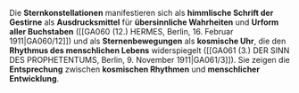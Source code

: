 
Die **Sternkonstellationen** manifestieren sich als **himmlische Schrift der Gestirne** als **Ausdrucksmittel** für **übersinnliche Wahrheiten** und **Urform aller Buchstaben** ([[GA060 (12.) HERMES, Berlin, 16. Februar 1911|GA060/12]]) und als **Sternenbewegungen** als **kosmische Uhr**, die den **Rhythmus des menschlichen Lebens** widerspiegelt ([[GA061 (3.) DER SINN DES PROPHETENTUMS, Berlin, 9. November 1911|GA061/3]]). Sie zeigen die **Entsprechung** zwischen **kosmischen Rhythmen** und **menschlicher Entwicklung**.
